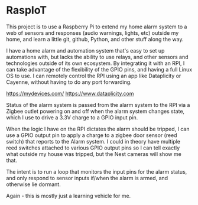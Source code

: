 # RaspIoT
This project is to use a Raspberry Pi to extend my home alarm system to a web of sensors and responses (audio warnings, lights, etc) outside my home, and learn a little git, github, Python, and other stuff along the way.

I have a home alarm and automation system that's easy to set up automations with, but lacks the ability to use relays, and other sensors and technologies outside of its own ecosystem. By integrating it with an RPI, I can take advantage of the flexibility of the GPIO pins, and having a full Linux OS to use. I can remotely control the RPI using an app like Dataplicity or Cayenne, without having to do any port forwarding.

https://mydevices.com/
https://www.dataplicity.com

Status of the alarm system is passed from the alarm system to the RPI via a Zigbee outlet powering on and off when the alarm system changes state, which I use to drive a 3.3V charge to a GPIO input pin.

When the logic I have on the RPI dictates the alarm should be tripped, I can use a GPIO output pin to apply a charge to a zigbee door sensor (reed switch) that reports to the Alarm system. I could in theory have multiple reed switches attached to various GPIO output pins so I can tell exactly what outside my house was tripped, but the Nest cameras will show me that.

The intent is to run a loop that monitors the input pins for the alarm status, and only respond to sensor inputs if/when the alarm is armed, and otherwise lie dormant.

Again - this is mostly just a learning vehicle for me.
